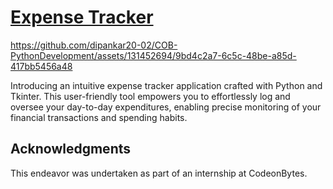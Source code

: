 # [Expense Tracker]()

https://github.com/dipankar20-02/COB-PythonDevelopment/assets/131452694/9bd4c2a7-6c5c-48be-a85d-417bb5456a48







Introducing an intuitive expense tracker application crafted with Python and Tkinter. This user-friendly tool empowers you to effortlessly log and oversee your day-to-day expenditures, enabling precise monitoring of your financial transactions and spending habits.






## Acknowledgments
This endeavor was undertaken as part of an internship at CodeonBytes.
